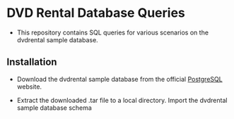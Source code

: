 # DVD Rental Database Queries
- This repository contains SQL queries for various scenarios on the dvdrental sample database.

## Installation
- Download the dvdrental sample database from the official [PostgreSQL](https://www.postgresql.org/download/ "PostgreSQL") website.

- Extract the downloaded .tar file to a local directory. Import the dvdrental sample database schema